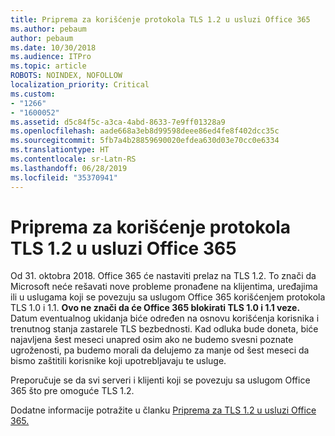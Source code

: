 ```yaml
---
title: Priprema za korišćenje protokola TLS 1.2 u usluzi Office 365
ms.author: pebaum
author: pebaum
ms.date: 10/30/2018
ms.audience: ITPro
ms.topic: article
ROBOTS: NOINDEX, NOFOLLOW
localization_priority: Critical
ms.custom:
- "1266"
- "1600052"
ms.assetid: d5c84f5c-a3ca-4abd-8633-7e9ff01328a9
ms.openlocfilehash: aade668a3eb8d99598deee86ed4fe8f402dcc35c
ms.sourcegitcommit: 5fb7a4b28859690020efdea630d03e70cc0e6334
ms.translationtype: HT
ms.contentlocale: sr-Latn-RS
ms.lasthandoff: 06/28/2019
ms.locfileid: "35370941"
---
```

# <a name="prepare-for-use-of-tls-12-in-office-365"></a>Priprema za korišćenje protokola TLS 1.2 u usluzi Office 365

Od 31. oktobra 2018. Office 365 će nastaviti prelaz na TLS 1.2. To znači da Microsoft neće rešavati nove probleme pronađene na klijentima, uređajima ili u uslugama koji se povezuju sa uslugom Office 365 korišćenjem protokola TLS 1.0 i 1.1. **Ovo ne znači da će Office 365 blokirati TLS 1.0 i 1.1 veze.** Datum eventualnog ukidanja biće određen na osnovu korišćenja korisnika i trenutnog stanja zastarele TLS bezbednosti. Kad odluka bude doneta, biće najavljena šest meseci unapred osim ako ne budemo svesni poznate ugroženosti, pa budemo morali da delujemo za manje od šest meseci da bismo zaštitili korisnike koji upotrebljavaju te usluge.
  
Preporučuje se da svi serveri i klijenti koji se povezuju sa uslugom Office 365 što pre omoguće TLS 1.2.
  
Dodatne informacije potražite u članku [Priprema za TLS 1.2 u usluzi Office 365.](https://support.microsoft.com/help/4057306/preparing-for-tls-1-2-in-office-365)
  